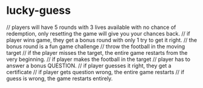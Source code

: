 # lucky-guess

// players will have 5 rounds with 3 lives available with no chance of redemption, only resetting the game will give you your chances back.
// if player wins game, they get a bonus round with only 1 try to get it right.
// the bonus round is a fun game challenge
// throw the football in the moving target
// if the player misses the target, the entire game restarts from the very beginning.
// if player makes the football in the target
// player has to answer a bonus QUESTION.
// if player guesses it right, they get a certificate
// if player gets question wrong, the entire game restarts
// if guess is wrong, the game restarts entirely.
